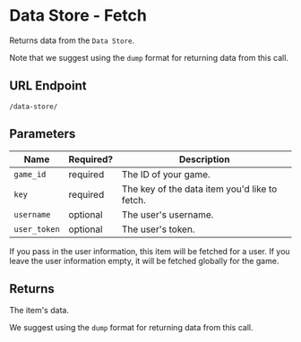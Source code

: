 # Data Store - Fetch

Returns data from the `Data Store`.

Note that we suggest using the `dump` format for returning data from this call.

## URL Endpoint

```
/data-store/
```

## Parameters

Name         | Required? | Description
---          | ---       | ---
`game_id`    | required  | The ID of your game.
`key`        | required  | The key of the data item you'd like to fetch.
`username`   | optional  | The user's username.
`user_token` | optional  | The user's token.

If you pass in the user information, this item will be fetched for a user. If you leave the user information empty, it will be fetched globally for the game.

## Returns

The item's data.

We suggest using the `dump` format for returning data from this call.
